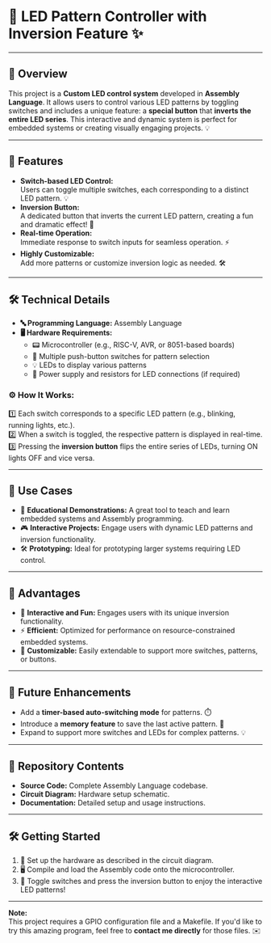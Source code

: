 # 🔌 LED Pattern Controller with Inversion Feature ✨  
--- 

## 🚀 Overview  
This project is a **Custom LED control system** developed in **Assembly Language**. It allows users to control various LED patterns by toggling switches and includes a unique feature: a **special button** that **inverts the entire LED series**. This interactive and dynamic system is perfect for embedded systems or creating visually engaging projects. 💡  

---

## 🌟 Features  
- **Switch-based LED Control:**  
  Users can toggle multiple switches, each corresponding to a distinct LED pattern. 💡  
- **Inversion Button:**  
  A dedicated button that inverts the current LED pattern, creating a fun and dramatic effect! 🔄  
- **Real-time Operation:**  
  Immediate response to switch inputs for seamless operation. ⚡  
- **Highly Customizable:**  
  Add more patterns or customize inversion logic as needed. 🛠️  

---

## 🛠️ Technical Details  
- **🔤 Programming Language:** Assembly Language  
- **🖥️ Hardware Requirements:**  
  - 📟 Microcontroller (e.g., RISC-V, AVR, or 8051-based boards)  
  - 🔘 Multiple push-button switches for pattern selection  
  - 💡 LEDs to display various patterns  
  - 🔌 Power supply and resistors for LED connections (if required)  

### ⚙️ How It Works:  
1️⃣ Each switch corresponds to a specific LED pattern (e.g., blinking, running lights, etc.).  
2️⃣ When a switch is toggled, the respective pattern is displayed in real-time.  
3️⃣ Pressing the **inversion button** flips the entire series of LEDs, turning ON lights OFF and vice versa.  

---

## 🎯 Use Cases  
- 🏫 **Educational Demonstrations:** A great tool to teach and learn embedded systems and Assembly programming.  
- 🎮 **Interactive Projects:** Engage users with dynamic LED patterns and inversion functionality.  
- 🛠️ **Prototyping:** Ideal for prototyping larger systems requiring LED control.  

---

## 🎁 Advantages  
- 🎉 **Interactive and Fun:** Engages users with its unique inversion functionality.  
- ⚡ **Efficient:** Optimized for performance on resource-constrained embedded systems.  
- 🧩 **Customizable:** Easily extendable to support more switches, patterns, or buttons.  

---

## 🔮 Future Enhancements  
- Add a **timer-based auto-switching mode** for patterns. ⏱️  
- Introduce a **memory feature** to save the last active pattern. 🧠  
- Expand to support more switches and LEDs for complex patterns. 💡  

---

## 📂 Repository Contents  
- **Source Code:** Complete Assembly Language codebase.  
- **Circuit Diagram:** Hardware setup schematic.  
- **Documentation:** Detailed setup and usage instructions.  

---

## 🛠️ Getting Started  
1. 🔌 Set up the hardware as described in the circuit diagram.  
2. 🖥️ Compile and load the Assembly code onto the microcontroller.  
3. 🎉 Toggle switches and press the inversion button to enjoy the interactive LED patterns!  

---

**Note:**  
This project requires a GPIO configuration file and a Makefile. If you'd like to try this amazing program, feel free to **contact me directly** for those files. ✉️  
